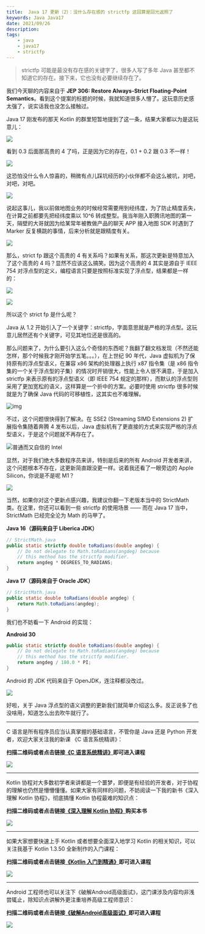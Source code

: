 ```yaml
---
title:  Java 17 更新（2）：没什么存在感的 strictfp 这回算是回光返照了 
keywords: Java Java17 
date: 2021/09/26
description: 
tags: 
    - java
    - java17
    - strictfp 
---
```


> strictfp 可能是最没有存在感的关键字了，很多人写了多年 Java 甚至都不知道它的存在。接下来，它也没有必要继续存在了。 



<!-- more -->




我们今天聊的内容来自于 **JEP 306: Restore Always-Strict Floating-Point Semantics**。看到这个提案的标题的时候，我就知道很多人懵了。这玩意历史感太强了，说实话我也没怎么接触过。

Java 17 刚发布的那天 Kotlin 的群里短暂地提到了这一条，结果大家都以为是这玩意儿：

![](https://kotlinblog-1251218094.costj.myqcloud.com/6c8656be-f0d8-432e-9bfd-94a1fbd7cd6c/media/Java17-Updates/image-20210920115213009.png)

看到 0.3 后面那高贵的 4 了吗，正是因为它的存在，0.1 + 0.2 跟 0.3 不一样！

![](https://kotlinblog-1251218094.costj.myqcloud.com/6c8656be-f0d8-432e-9bfd-94a1fbd7cd6c/media/Java17-Updates/image-20210920115849919.png)

这恐怕没什么令人惊喜的，稍微有点儿踩坑经历的小伙伴都不会这么被坑，对吧，对吧，对吧。

![](https://kotlinblog-1251218094.costj.myqcloud.com/6c8656be-f0d8-432e-9bfd-94a1fbd7cd6c/media/Java17-Updates-02-strictfp/062286BF.jpg)

说起这事儿，我以前做地图业务的时候经常需要用到经纬度，为了防止精度丢失，在计算之前都要先把经纬度乘以 10^6 转成整型。我当年刚入职腾讯地图的第一天，隔壁的大哥就因为给某常年被教做产品的聊天 APP 接入地图 SDK 时遇到了 Marker 反复横跳的事情，后来分析就是跟精度有关。

![](https://kotlinblog-1251218094.costj.myqcloud.com/6c8656be-f0d8-432e-9bfd-94a1fbd7cd6c/media/Java17-Updates/6F289456.gif)

那么，strict fp 跟这个高贵的 4 有关系吗？如果有关系，那这次更新是特意加入了这个高贵的 4 吗？显然不应该这么搞笑。因为这个高贵的 4 其实是源自于 IEEE 754 对浮点型的定义，编程语言只要是按照标准实现了浮点型，结果都是一样的：

![](https://kotlinblog-1251218094.costj.myqcloud.com/6c8656be-f0d8-432e-9bfd-94a1fbd7cd6c/media/Java17-Updates/image-20210920120237334.png)

![](https://kotlinblog-1251218094.costj.myqcloud.com/6c8656be-f0d8-432e-9bfd-94a1fbd7cd6c/media/Java17-Updates/image-20210920120509082.png)

所以这个 strict fp 是什么呢？

Java 从 1.2 开始引入了一个关键字：strictfp，字面意思就是严格的浮点型。这玩意儿居然还有个关键字，可见其地位还是很高的。

那么问题来了，为什么要引入这么个奇怪的东西呢？我翻了翻文档发现（不然还能怎样，那个时候我才刚开始学五笔。。。），在上世纪 90 年代，Java 虚拟机为了保持原有的浮点型语义，在兼容 x86 架构的处理器上执行 x87 指令集（是 x86 指令集的一个关于浮点型的子集）的情况时开销很大，性能上令人很不满意，于是加入 strictfp 来表示原有的浮点型语义（即 IEEE 754 规定的那样），而默认的浮点型则采用了更加宽松的语义，这样算是一个折中的方案。必要时使用 strictfp 很多时候就是为了确保 Java 代码的可移植性，这其实也不难理解。

![img](https://kotlinblog-1251218094.costj.myqcloud.com/6c8656be-f0d8-432e-9bfd-94a1fbd7cd6c/media/Java17-Updates-02-strictfp/0628CDCD.jpg)

不过，这个问题很快得到了解决。在 SSE2 (Streaming SIMD Extensions 2) 扩展指令集随着奔腾 4 发布以后，Java 虚拟机有了更直接的方式来实现严格的浮点型语义，于是这个问题就不再存在了。

![普通而又自信的 Intel](https://kotlinblog-1251218094.costj.myqcloud.com/6c8656be-f0d8-432e-9bfd-94a1fbd7cd6c/media/Java17-Updates-02-strictfp/9dbd94d5aa4448d2b5587089792ab426.jpeg)

显然，对于我们绝大多数程序员来讲，特别是后来的所有 Android 开发者来讲，这个问题根本不存在，这更新简直跟没更一样。说着我还看了一眼旁边的 Apple Silicon，你说是不是呢 M1？

![](https://kotlinblog-1251218094.costj.myqcloud.com/6c8656be-f0d8-432e-9bfd-94a1fbd7cd6c/media/Java17-Updates/6F3D274E.jpg)

当然，如果你对这个更新点感兴趣，我建议你翻一下老版本当中的 StrictMath 类。在这里，你还可以看到一些 strictfp 的使用场景 —— 而在 Java 17 当中，StrictMath 已经完全沦为 Math 的马甲了。 

**Java 16（源码来自于 Liberica JDK）**

```java
// StrictMath.java
public static strictfp double toRadians(double angdeg) {
    // Do not delegate to Math.toRadians(angdeg) because
    // this method has the strictfp modifier.
    return angdeg * DEGREES_TO_RADIANS;
}
```

**Java 17（源码来自于 Oracle JDK）**

```java
// StrictMath.java
public static double toRadians(double angdeg) {
    return Math.toRadians(angdeg);
}
```

我们也不妨看一下 Android 的实现：

**Android 30**

```java
public static strictfp double toRadians(double angdeg) {
    // Do not delegate to Math.toRadians(angdeg) because
    // this method has the strictfp modifier.
    return angdeg / 180.0 * PI;
}
```

Android 的 JDK 代码来自于 OpenJDK，连注释都没改过。

![](https://kotlinblog-1251218094.costj.myqcloud.com/6c8656be-f0d8-432e-9bfd-94a1fbd7cd6c/media/Java17-Updates/6F46F0FB.gif)

好啦，关于 Java 浮点型的语义调整的更新我们就简单介绍这么多。反正说多了也没啥用，知道怎么出去吹牛就行了。



---


C 语言是所有程序员应当认真掌握的基础语言，不管你是 Java 还是 Python 开发者，欢迎大家关注我的新课 《C 语言系统精讲》：

**扫描二维码或者点击链接[《C 语言系统精讲》](https://coding.imooc.com/class/463.html)即可进入课程**

![](https://kotlinblog-1251218094.costj.myqcloud.com/9e300468-a645-433d-ae41-60b3eaa97f5a/media/program_in_c.png)


--- 

Kotlin 协程对大多数初学者来讲都是一个噩梦，即便是有经验的开发者，对于协程的理解也仍然是懵懵懂懂。如果大家有同样的问题，不妨阅读一下我的新书《深入理解 Kotlin 协程》，彻底搞懂 Kotlin 协程最难的知识点：

**扫描二维码或者点击链接[《深入理解 Kotlin 协程》](https://item.jd.com/12898592.html)购买本书**

![](https://kotlinblog-1251218094.costj.myqcloud.com/9e300468-a645-433d-ae41-60b3eaa97f5a/media/understanding_kotlin_coroutines.png)

---

如果大家想要快速上手 Kotlin 或者想要全面深入地学习 Kotlin 的相关知识，可以关注我基于 Kotlin 1.3.50 全新制作的入门课程：

**扫描二维码或者点击链接[《Kotlin 入门到精通》](https://coding.imooc.com/class/398.html)即可进入课程**

![](https://kotlinblog-1251218094.costj.myqcloud.com/40b0da7d-0147-44b3-9d08-5755dbf33b0b/media/exported_qrcode_image_256.png)

---

Android 工程师也可以关注下《破解Android高级面试》，这门课涉及内容均非浅尝辄止，除知识点讲解外更注重培养高级工程师意识：

**扫描二维码或者点击链接[《破解Android高级面试》](https://s.imooc.com/SBS30PR)即可进入课程**

![](https://kotlinblog-1251218094.costj.myqcloud.com/9ab6e571-684b-4108-9600-a9e3981e7aca/media/15520936284634.jpg)


